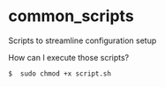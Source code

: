 # common_scripts
Scripts to streamline configuration setup


How can I execute those scripts?

```bash
$  sudo chmod +x script.sh
```
